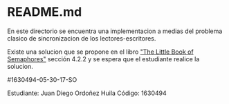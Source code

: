 # README.md

En este directorio se encuentra una implementacion a medias del problema clasico
de sincronizacion de los lectores-escritores. 

Existe una solucion que se propone en el libro 
["The Little Book of Semaphores"](http://greenteapress.com/wp/semaphores/)
sección 4.2.2 y se espera que el estudiante realice la solucion.

#1630494-05-30-17-SO

Estudiante: Juan Diego Ordoñez Huila
Código: 1630494
